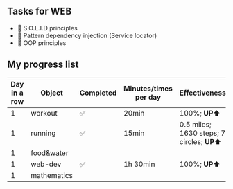 ## Tasks for WEB
+ 📌 S.O.L.I.D principles
+ 📌 Pattern dependency injection (Service locator)
+ 📌 OOP principles


## My progress list
| Day in a row | Object | Completed | Minutes/times per day | Effectiveness |
| ------------ | ------ | --------- | --------------------- | ------------- |
| 1 | workout | ✅ | 20min | 100%; **UP**⬆️ |
| 1 | running | ✅ | 15min | 0.5 miles; 1630 steps; 7 circles; **UP**⬆️ |
| 1 | food&water |
| 1 | web-dev | ✅ | 1h 30min | 100%; **UP**⬆️ |
| 1 | mathematics | 
